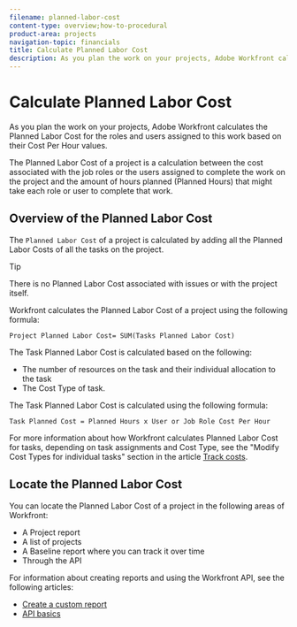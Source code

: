 ```yaml
---
filename: planned-labor-cost
content-type: overview;how-to-procedural
product-area: projects
navigation-topic: financials
title: Calculate Planned Labor Cost
description: As you plan the work on your projects, Adobe Workfront calculates the Planned Labor Cost for the roles and users assigned to this work based on their Cost Per Hour values.
---
```


# Calculate Planned Labor Cost

As you plan the work on your projects, Adobe Workfront calculates the Planned Labor Cost for the roles and users assigned to this work based on their Cost Per Hour values.

The Planned Labor Cost of a project is a calculation between the cost associated with the job roles or the users assigned to complete the work on the project and the amount of hours planned (Planned Hours) that might take each role or user to complete that work.

## Overview of the Planned Labor Cost

The `Planned Labor Cost` of a project is calculated by adding all the Planned Labor Costs of all the tasks on the project.

>[!TIP]
>
>There is no Planned Labor Cost associated with issues or with the project itself.

Workfront calculates the Planned Labor Cost of a project using the following formula:

```
Project Planned Labor Cost= SUM(Tasks Planned Labor Cost)
```

The Task Planned Labor Cost is calculated based on the following:

* The number of resources on the task and their individual allocation to the task
* The Cost Type of task.

The Task Planned Labor Cost is calculated using the following formula:

```
Task Planned Cost = Planned Hours x User or Job Role Cost Per Hour
```

For more information about how Workfront calculates Planned Labor Cost for tasks, depending on task assignments and Cost Type, see the "Modify Cost Types for individual tasks" section in the article [Track costs](../../../manage-work/projects/project-finances/track-costs.md).

## Locate the Planned Labor Cost

You can locate the Planned Labor Cost of a project in the following areas of Workfront:

* A Project report
* A list of projects
* A Baseline report where you can track it over time
* Through the API

For information about creating reports and using the Workfront API, see the following articles:

* [Create a custom report](../../../reports-and-dashboards/reports/creating-and-managing-reports/create-custom-report.md) 
* [API basics](../../../wf-api/general/api-basics.md)

